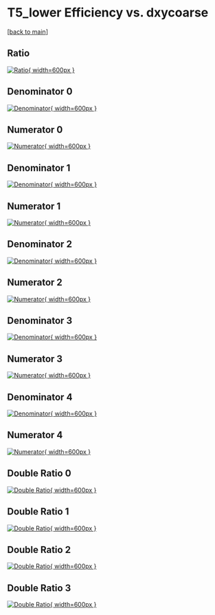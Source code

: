 # T5_lower Efficiency vs. dxycoarse

[[back to main](./)]



## Ratio

[![Ratio](../mtv/var/T5_lower_xtr_211_0_eff_dxycoarse.png){ width=600px }](../mtv/var/T5_lower_xtr_211_0_eff_dxycoarse.pdf)

## Denominator 0

[![Denominator](../mtv/den/T5_lower_xtr_211_0_eff_dxycoarse_den0.png){ width=600px }](../mtv/den/T5_lower_xtr_211_0_eff_dxycoarse_den0.pdf)

## Numerator 0

[![Numerator](../mtv/num/T5_lower_xtr_211_0_eff_dxycoarse_num0.png){ width=600px }](../mtv/num/T5_lower_xtr_211_0_eff_dxycoarse_num0.pdf)

## Denominator 1

[![Denominator](../mtv/den/T5_lower_xtr_211_0_eff_dxycoarse_den1.png){ width=600px }](../mtv/den/T5_lower_xtr_211_0_eff_dxycoarse_den1.pdf)

## Numerator 1

[![Numerator](../mtv/num/T5_lower_xtr_211_0_eff_dxycoarse_num1.png){ width=600px }](../mtv/num/T5_lower_xtr_211_0_eff_dxycoarse_num1.pdf)

## Denominator 2

[![Denominator](../mtv/den/T5_lower_xtr_211_0_eff_dxycoarse_den2.png){ width=600px }](../mtv/den/T5_lower_xtr_211_0_eff_dxycoarse_den2.pdf)

## Numerator 2

[![Numerator](../mtv/num/T5_lower_xtr_211_0_eff_dxycoarse_num2.png){ width=600px }](../mtv/num/T5_lower_xtr_211_0_eff_dxycoarse_num2.pdf)

## Denominator 3

[![Denominator](../mtv/den/T5_lower_xtr_211_0_eff_dxycoarse_den3.png){ width=600px }](../mtv/den/T5_lower_xtr_211_0_eff_dxycoarse_den3.pdf)

## Numerator 3

[![Numerator](../mtv/num/T5_lower_xtr_211_0_eff_dxycoarse_num3.png){ width=600px }](../mtv/num/T5_lower_xtr_211_0_eff_dxycoarse_num3.pdf)

## Denominator 4

[![Denominator](../mtv/den/T5_lower_xtr_211_0_eff_dxycoarse_den4.png){ width=600px }](../mtv/den/T5_lower_xtr_211_0_eff_dxycoarse_den4.pdf)

## Numerator 4

[![Numerator](../mtv/num/T5_lower_xtr_211_0_eff_dxycoarse_num4.png){ width=600px }](../mtv/num/T5_lower_xtr_211_0_eff_dxycoarse_num4.pdf)

## Double Ratio 0

[![Double Ratio](../mtv/ratio/T5_lower_xtr_211_0_eff_dxycoarse_ratio0.png){ width=600px }](../mtv/ratio/T5_lower_xtr_211_0_eff_dxycoarse_ratio0.pdf)

## Double Ratio 1

[![Double Ratio](../mtv/ratio/T5_lower_xtr_211_0_eff_dxycoarse_ratio1.png){ width=600px }](../mtv/ratio/T5_lower_xtr_211_0_eff_dxycoarse_ratio1.pdf)

## Double Ratio 2

[![Double Ratio](../mtv/ratio/T5_lower_xtr_211_0_eff_dxycoarse_ratio2.png){ width=600px }](../mtv/ratio/T5_lower_xtr_211_0_eff_dxycoarse_ratio2.pdf)

## Double Ratio 3

[![Double Ratio](../mtv/ratio/T5_lower_xtr_211_0_eff_dxycoarse_ratio3.png){ width=600px }](../mtv/ratio/T5_lower_xtr_211_0_eff_dxycoarse_ratio3.pdf)

